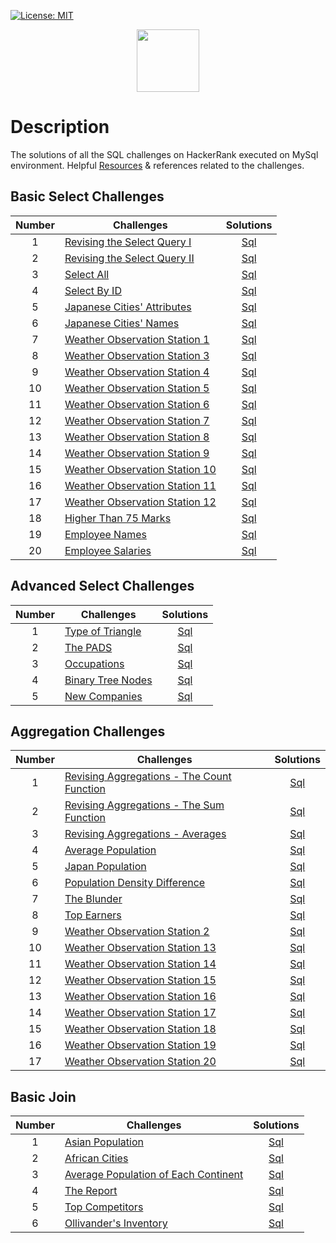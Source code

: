 [![License: MIT](https://img.shields.io/badge/License-MIT-yellow.svg)](https://opensource.org/licenses/MIT)

<p align="center">  
	<a href="https://www.hackerrank.com/Thomas_George_T">
        <img height=100 src="https://d3keuzeb2crhkn.cloudfront.net/hackerrank/assets/styleguide/logo_wordmark-f5c5eb61ab0a154c3ed9eda24d0b9e31.svg"> 
    	</a>
	<br>
</p>

# Description
The solutions of all the SQL challenges on HackerRank executed on MySql environment. Helpful [Resources](Resources.md) & references related to the challenges.

## Basic Select Challenges

| Number | Challenges | Solutions |
|:------:|------------|:---------:|
| 1 | [Revising the Select Query I](https://www.hackerrank.com/challenges/revising-the-select-query/problem) | [Sql](https://github.com/Thomas-George-T/HackerRank-SQL-Challenges-Solutions/blob/master/Basic%20Select/Revising-the-select-Query-1.sql)
| 2 | [Revising the Select Query II](https://www.hackerrank.com/challenges/revising-the-select-query-2/problem) | [Sql](https://github.com/Thomas-George-T/HackerRank-SQL-Challenges-Solutions/blob/master/Basic%20Select/Revising-the-select-Query-2.sql)
| 3 | [Select All](https://www.hackerrank.com/challenges/select-all-sql/problem) | [Sql](https://github.com/Thomas-George-T/HackerRank-SQL-Challenges-Solutions/blob/master/Basic%20Select/Select-All.sql)
| 4 | [Select By ID](https://www.hackerrank.com/challenges/select-by-id/problem) | [Sql](https://github.com/Thomas-George-T/HackerRank-SQL-Challenges-Solutions/blob/master/Basic%20Select/Select-By-ID.sql)
| 5 | [Japanese Cities' Attributes](https://www.hackerrank.com/challenges/japanese-cities-attributes/problem) | [Sql](https://github.com/Thomas-George-T/HackerRank-SQL-Challenges-Solutions/blob/master/Basic%20Select/Japanese-Cities'-Attributes.sql)
| 6 | [Japanese Cities' Names](https://www.hackerrank.com/challenges/japanese-cities-name/problem) | [Sql](https://github.com/Thomas-George-T/HackerRank-SQL-Challenges-Solutions/blob/master/Basic%20Select/Japanese-Cities'-Names.sql)
| 7 | [Weather Observation Station 1](https://www.hackerrank.com/challenges/weather-observation-station-1/problem) | [Sql](https://github.com/Thomas-George-T/HackerRank-SQL-Challenges-Solutions/blob/master/Basic%20Select/Weather-Observation-Station-1.sql)
| 8 | [Weather Observation Station 3](https://www.hackerrank.com/challenges/weather-observation-station-3/problem) | [Sql](https://github.com/Thomas-George-T/HackerRank-SQL-Challenges-Solutions/blob/master/Basic%20Select/Weather-Observation-Station-3.sql)
| 9 | [Weather Observation Station 4](https://www.hackerrank.com/challenges/weather-observation-station-4/problem) | [Sql](https://github.com/Thomas-George-T/HackerRank-SQL-Challenges-Solutions/blob/master/Basic%20Select/Weather-Observation-Station-4.sql)
| 10| [Weather Observation Station 5](https://www.hackerrank.com/challenges/weather-observation-station-5/problem) | [Sql](https://github.com/Thomas-George-T/HackerRank-SQL-Challenges-Solutions/blob/master/Basic%20Select/Weather-Observation-Station-5.sql)
| 11| [Weather Observation Station 6](https://www.hackerrank.com/challenges/weather-observation-station-6/problem) | [Sql](https://github.com/Thomas-George-T/HackerRank-SQL-Challenges-Solutions/blob/master/Basic%20Select/Weather-Observation-Station-6.sql)
| 12| [Weather Observation Station 7](https://www.hackerrank.com/challenges/weather-observation-station-7/problem) | [Sql](https://github.com/Thomas-George-T/HackerRank-SQL-Challenges-Solutions/blob/master/Basic%20Select/Weather-Observation-Station-7.sql)
| 13| [Weather Observation Station 8](https://www.hackerrank.com/challenges/weather-observation-station-8/problem) | [Sql](https://github.com/Thomas-George-T/HackerRank-SQL-Challenges-Solutions/blob/master/Basic%20Select/Weather-Observation-Station-8.sql)
| 14| [Weather Observation Station 9](https://www.hackerrank.com/challenges/weather-observation-station-9/problem) | [Sql](https://github.com/Thomas-George-T/HackerRank-SQL-Challenges-Solutions/blob/master/Basic%20Select/Weather-Observation-Station-9.sql)
| 15| [Weather Observation Station 10](https://www.hackerrank.com/challenges/weather-observation-station-10/problem) | [Sql](https://github.com/Thomas-George-T/HackerRank-SQL-Challenges-Solutions/blob/master/Basic%20Select/Weather-Observation-Station-10.sql)
| 16| [Weather Observation Station 11](https://www.hackerrank.com/challenges/weather-observation-station-11/problem) | [Sql](https://github.com/Thomas-George-T/HackerRank-SQL-Challenges-Solutions/blob/master/Basic%20Select/Weather-Observation-Station-11.sql)
| 17| [Weather Observation Station 12](https://www.hackerrank.com/challenges/weather-observation-station-12/problem) | [Sql](https://github.com/Thomas-George-T/HackerRank-SQL-Challenges-Solutions/blob/master/Basic%20Select/Weather-Observation-Station-12.sql)
| 18| [Higher Than 75 Marks](https://www.hackerrank.com/challenges/more-than-75-marks/problem) | [Sql](https://github.com/Thomas-George-T/HackerRank-SQL-Challenges-Solutions/blob/master/Basic%20Select/Higher-Than-75-Marks.sql)
| 19| [Employee Names](https://www.hackerrank.com/challenges/name-of-employees/problem) | [Sql](https://github.com/Thomas-George-T/HackerRank-SQL-Challenges-Solutions/blob/master/Basic%20Select/Employee-Names.sql)
| 20| [Employee Salaries](https://www.hackerrank.com/challenges/salary-of-employees/problem) | [Sql](https://github.com/Thomas-George-T/HackerRank-SQL-Challenges-Solutions/blob/master/Basic%20Select/Employee-Salaries.sql)

## Advanced Select Challenges

| Number | Challenges | Solutions |
|:------:|------------|:---------:|
| 1 |[Type of Triangle](https://www.hackerrank.com/challenges/what-type-of-triangle/problem) | [Sql](https://github.com/Thomas-George-T/HackerRank-SQL-Challenges-Solutions/blob/master/Advanced%20Select/Type%20of%20Triangle.sql) |
| 2 |[The PADS](https://www.hackerrank.com/challenges/the-pads/problem) | [Sql](https://github.com/Thomas-George-T/HackerRank-SQL-Challenges-Solutions/blob/master/Advanced%20Select/The%20PADS.sql)                                |
| 3 |[Occupations](https://www.hackerrank.com/challenges/occupations/problem) | [Sql](https://github.com/Thomas-George-T/HackerRank-SQL-Challenges-Solutions/blob/master/Advanced%20Select/Occupations.sql)                         |
| 4 |[Binary Tree Nodes](https://www.hackerrank.com/challenges/binary-search-tree-1/problem) | [Sql](https://github.com/Thomas-George-T/HackerRank-SQL-Challenges-Solutions/blob/master/Advanced%20Select/Binary%20Tree%20Nodes.sql)|
| 5 |[New Companies](https://www.hackerrank.com/challenges/the-company/problem) | [Sql](https://github.com/Thomas-George-T/HackerRank-SQL-Challenges-Solutions/blob/master/Advanced%20Select/New%20Companies.sql)                   |

## Aggregation Challenges

| Number | Challenges | Solutions |
|:------:|------------|:---------:|
| 1 | [Revising Aggregations - The Count Function](https://www.hackerrank.com/challenges/revising-aggregations-the-count-function/problem) | [Sql](https://github.com/Thomas-George-T/HackerRank-SQL-Challenges-Solutions/blob/master/Aggregation/Revising%20Aggregations%20-%20The%20Count%20Function.sql) | 
| 2 | [Revising Aggregations - The Sum Function](https://www.hackerrank.com/challenges/revising-aggregations-sum/problem) | [Sql](https://github.com/Thomas-George-T/HackerRank-SQL-Challenges-Solutions/blob/master/Aggregation/Revising%20Aggregations%20-%20The%20Sum%20Function.sql)                    |
| 3 | [Revising Aggregations - Averages](https://www.hackerrank.com/challenges/revising-aggregations-the-average-function/problem) | [Sql](https://github.com/Thomas-George-T/HackerRank-SQL-Challenges-Solutions/blob/master/Aggregation/Revising%20Aggregations%20-%20Averages.sql)                       |
| 4 | [Average Population](https://www.hackerrank.com/challenges/average-population/problem) | [Sql](https://github.com/Thomas-George-T/HackerRank-SQL-Challenges-Solutions/blob/master/Aggregation/Average%20Population.sql)                                                                               |
| 5 | [Japan Population](https://www.hackerrank.com/challenges/japan-population/problem) | [Sql](https://github.com/Thomas-George-T/HackerRank-SQL-Challenges-Solutions/blob/master/Aggregation/Japan%20Population.sql)                                                                                     |
| 6 | [Population Density Difference](https://www.hackerrank.com/challenges/population-density-difference/problem) | [Sql](https://github.com/Thomas-George-T/HackerRank-SQL-Challenges-Solutions/blob/master/Aggregation/Population%20Density%20Difference.sql)                                            |
| 7 | [The Blunder](https://www.hackerrank.com/challenges/the-blunder/problem) | [Sql](https://github.com/Thomas-George-T/HackerRank-SQL-Challenges-Solutions/blob/master/Aggregation/The%20Blunder.sql)  
| 8 | [Top Earners](https://www.hackerrank.com/challenges/earnings-of-employees/problem) | [Sql](https://github.com/Thomas-George-T/HackerRank-SQL-Challenges-Solutions/blob/master/Aggregation/Top%20Earners.sql) |         
| 9 | [Weather Observation Station 2](https://www.hackerrank.com/challenges/weather-observation-station-2/problem) | [Sql](https://github.com/Thomas-George-T/HackerRank-SQL-Challenges-Solutions/blob/master/Aggregation/Weather%20Observation%20Station%202.sql) |
| 10| [Weather Observation Station 13](https://www.hackerrank.com/challenges/weather-observation-station-13/problem) | [Sql](https://github.com/Thomas-George-T/HackerRank-SQL-Challenges-Solutions/blob/master/Aggregation/Weather%20Observation%20Station%2013.sql) |
| 11| [Weather Observation Station 14](https://www.hackerrank.com/challenges/weather-observation-station-14/problem) | [Sql](https://github.com/Thomas-George-T/HackerRank-SQL-Challenges-Solutions/blob/master/Aggregation/Weather%20Observation%20Station%2014.sql) |
| 12| [Weather Observation Station 15](https://www.hackerrank.com/challenges/weather-observation-station-15/problem) | [Sql](https://github.com/Thomas-George-T/HackerRank-SQL-Challenges-Solutions/blob/master/Aggregation/Weather%20Observation%20Station%2015.sql) |
| 13| [Weather Observation Station 16](https://www.hackerrank.com/challenges/weather-observation-station-16/problem) | [Sql](https://github.com/Thomas-George-T/HackerRank-SQL-Challenges-Solutions/blob/master/Aggregation/Weather%20Observation%20Station%2016.sql) |
| 14| [Weather Observation Station 17](https://www.hackerrank.com/challenges/weather-observation-station-17/problem) | [Sql](https://github.com/Thomas-George-T/HackerRank-SQL-Challenges-Solutions/blob/master/Aggregation/Weather%20Observation%20Station%2017.sql) |
| 15| [Weather Observation Station 18](https://www.hackerrank.com/challenges/weather-observation-station-18/problem) | [Sql](https://github.com/Thomas-George-T/HackerRank-SQL-Challenges-Solutions/blob/master/Aggregation/Weather%20Observation%20Station%2018.sql) |
| 16| [Weather Observation Station 19](https://www.hackerrank.com/challenges/weather-observation-station-19/problem) | [Sql](https://github.com/Thomas-George-T/HackerRank-SQL-Challenges-Solutions/blob/master/Aggregation/Weather%20Observation%20Station%2019.sql) |
| 17| [Weather Observation Station 20](https://www.hackerrank.com/challenges/weather-observation-station-20/problem) | [Sql](https://github.com/Thomas-George-T/HackerRank-SQL-Challenges-Solutions/blob/master/Aggregation/Weather%20Observation%20Station%2020.sql) |

## Basic Join

| Number | Challenges | Solutions |
|:------:|------------|:---------:|
| 1 | [Asian Population](https://www.hackerrank.com/challenges/asian-population/problem) | [Sql](https://github.com/Thomas-George-T/HackerRank-SQL-Challenges-Solutions/blob/master/Basic%20Join/Asian%20Population.sql) |
| 2 | [African Cities](https://www.hackerrank.com/challenges/african-cities/problem) | [Sql](https://github.com/Thomas-George-T/HackerRank-SQL-Challenges-Solutions/blob/master/Basic%20Join/African%20Cities.sql) |
| 3 | [Average Population of Each Continent](https://www.hackerrank.com/challenges/average-population-of-each-continent/problem) | [Sql](https://github.com/Thomas-George-T/HackerRank-SQL-Challenges-Solutions/blob/master/Basic%20Join/Average%20Population%20of%20Each%20Continent.sql) |
| 4 | [The Report](https://www.hackerrank.com/challenges/the-report/submissions/code/94188063) | [Sql](https://github.com/Thomas-George-T/HackerRank-SQL-Challenges-Solutions/blob/master/Basic%20Join/The%20Report.sql) |
| 5 | [Top Competitors](https://www.hackerrank.com/challenges/full-score/problem) | [Sql](https://github.com/Thomas-George-T/HackerRank-SQL-Challenges-Solutions/blob/master/Basic%20Join/Top%20Competitors.sql) |
| 6 | [Ollivander's Inventory](https://www.hackerrank.com/challenges/harry-potter-and-wands/problem) | [Sql](https://github.com/Thomas-George-T/HackerRank-SQL-Challenges-Solutions/blob/master/Basic%20Join/Ollivander's%20Inventory.sql) |